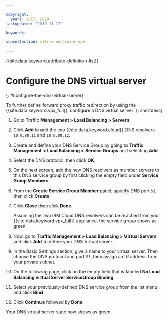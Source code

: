 ```yaml
---

copyright:
  years: 2017, 2019
lastupdated: "2019-11-12"

keywords:

subcollection: citrix-netscaler-vpx

---
```


{{site.data.keyword.attribute-definition-list}}

# Configure the DNS virtual server
{: #configure-the-dns-virtual-server}

To further define forward proxy traffic redirection by using the {{site.data.keyword.vpx_full}}, configure a DNS virtual server:
{: shortdesc}

1. Go to Traffic **Management > Load Balancing > Servers**.
2. Click **Add** to add the two {{site.data.keyword.cloud}} DNS resolvers - `10.0.80.11` and `10.0.80.12`.
3. Create and define your DNS Service Group by going to **Traffic Management > Load Balancing > Service Groups** and selecting **Add**.
4. Select the DNS protocol, then click **OK**.
5. On the next screen, add the new DNS resolvers as member servers to this DNS service group by first clicking the empty field under **Service Group Members**.
6. From the **Create Service Group Member** panel, specify DNS port `53`, then click **Create**.
7. Click **Close** then click **Done**.

    Assuming the two IBM Cloud DNS resolvers can be reached from your {{site.data.keyword.vpx_full}} appliance, the service group shows as green.

8. Now, go to **Traffic Management > Load Balancing > Virtual Servers** and click **Add** to define your DNS Virtual server.
9. In the Basic Settings section, give a name to your virtual server. Then choose the DNS protocol and port `53`, then assign an IP address from your private subnet.
10. On the following page, click on the empty field that is labeled **No Load Balancing virtual Server ServiceGroup Binding**.
11. Select your previously-defined DNS service group from the list menu and click **Bind**.  
12. Click **Continue** followed by **Done**.

Your DNS virtual server state now shows as green.
